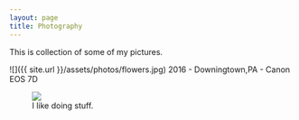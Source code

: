 ```yaml
---
layout: page
title: Photography
---
```


This is collection of some of my pictures.

![]({{ site.url }}/assets/photos/flowers.jpg)
2016 - Downingtown,PA - Canon EOS 7D

<figure class="hero">
	<div class="media media-16-9">
		<img src="assets/photos/flowers.jpg">
	</div>
	<figcaption>I like doing stuff.</figcaption>
</figure>

